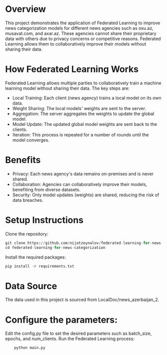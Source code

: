 # Overview

This project demonstrates the application of Federated Learning to improve news categorization models for different news agencies such as oxu.az, musavat.com, and axar.az. These agencies cannot share their proprietary data with others due to privacy concerns or competitive reasons. Federated Learning allows them to collaboratively improve their models without sharing their data.

# How Federated Learning Works

Federated Learning allows multiple parties to collaboratively train a machine learning model without sharing their data. The key steps are:

* Local Training: Each client (news agency) trains a local model on its own data.
* Weight Sharing: The local models' weights are sent to the server.
* Aggregation: The server aggregates the weights to update the global model.
* Model Update: The updated global model weights are sent back to the clients.
* Iteration: This process is repeated for a number of rounds until the model converges.

# Benefits

* Privacy: Each news agency's data remains on-premises and is never shared.
* Collaboration: Agencies can collaboratively improve their models, benefiting from diverse datasets.
* Security: Only model updates (weights) are shared, reducing the risk of data breaches.

# Setup Instructions

Clone the repository:
```python
git clone https://github.com/nijatzeynalov/federated-learning-for-news-categorization.git
cd federated-learning-for-news-categorization
```
Install the required packages:

```python
pip install -r requirements.txt
```

# Data Source

The data used in this project is sourced from LocalDoc/news_azerbaijan_2. 

# Configure the parameters:

Edit the config.py file to set the desired parameters such as batch_size, epochs, and num_clients. Run the Federated Learning process:

```python
    python main.py
```

